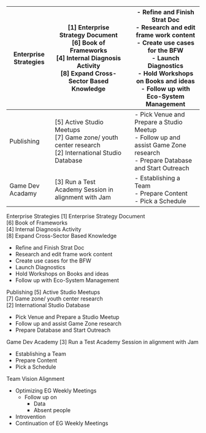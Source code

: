 | Enterprise Strategies | [1] Enterprise Strategy Document  <br>[6] Book of Frameworks  <br>[4] Internal Diagnosis Activity  <br>[8] Expand Cross-Sector Based Knowledge |     | - Refine and Finish Strat Doc  <br>- Research and edit frame work content  <br>- Create use cases for the BFW  <br>- Launch Diagnostics  <br>- Hold Workshops on Books and ideas  <br>- Follow up with Eco-System Management |
| --------------------- | ---------------------------------------------------------------------------------------------------------------------------------------------- | --- | ---------------------------------------------------------------------------------------------------------------------------------------------------------------------------------------------------------------------------- |
| Publishing            | [5] Active Studio Meetups  <br>[7] Game zone/ youth center research  <br>[2] International Studio Database                                     |     | - Pick Venue and Prepare a Studio Meetup  <br>- Follow up and assist Game Zone research  <br>- Prepare Database and Start Outreach                                                                                           |
| Game Dev Acadamy      | [3] Run a Test Academy Session in alignment with Jam                                                                                           |     | - Establishing a Team  <br>- Prepare Content  <br>- Pick a Schedule                                                                                                                                                          |
Enterprise Strategies
[1] Enterprise Strategy Document  
[6] Book of Frameworks  
[4] Internal Diagnosis Activity  
[8] Expand Cross-Sector Based Knowledge
- Refine and Finish Strat Doc  
- Research and edit frame work content  
- Create use cases for the BFW  
- Launch Diagnostics  
- Hold Workshops on Books and ideas  
- Follow up with Eco-System Management

Publishing
[5] Active Studio Meetups  
[7] Game zone/ youth center research  
[2] International Studio Database
- Pick Venue and Prepare a Studio Meetup  
- Follow up and assist Game Zone research  
- Prepare Database and Start Outreach

Game Dev Academy
[3] Run a Test Academy Session in alignment with Jam
- Establishing a Team  
- Prepare Content  
- Pick a Schedule

Team Vision Alignment
- Optimizing EG Weekly Meetings
	- Follow up on
		- Data
		- Absent people
- Introvention
- Continuation of EG Weekly Meetings